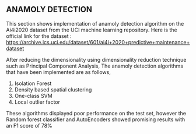 ## ANAMOLY DETECTION

This section shows implementation of anamoly detection algorithm on the Ai4i2020 dataset from the UCI machine learning repository. Here is the official link for the dataset : https://archive.ics.uci.edu/dataset/601/ai4i+2020+predictive+maintenance+dataset

After reducing the dimensionality using dimensionality reduction technique such as Principal Component Analysis, The anamoly detection algorithms that have been implemented are as follows, 

1) Isolation Forest
2) Density based spatial clustering
3) One-class SVM
4) Local outlier factor

These algorithms displayed poor performance on the test set, however the Random forest classifier and AutoEncoders showed promising results with an F1 score of 78%





